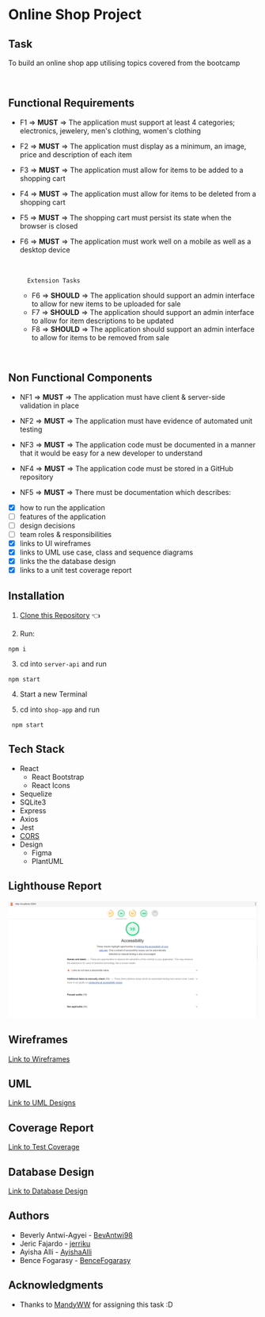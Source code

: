 # Online Shop Project

## Task

 To build an online shop app utilising topics covered from the bootcamp

</br>

## Functional Requirements

* F1 =>  **MUST** => The application must support at least 4 categories; electronics, jewelery, men's clothing, women's clothing
* F2  => **MUST** => The application must display as a minimum, an image, price and description of each item
* F3  => **MUST** =>  The application must allow for items to be added to a shopping cart
* F4  => **MUST** =>  The application must allow for items to be deleted from a shopping cart
* F5  => **MUST** =>  The shopping cart must persist its state when the browser is closed
* F6  => **MUST** =>  The application must work well on a mobile as well as a desktop device

  </br>

        Extension Tasks

  * F6  => **SHOULD** => The application should support an admin interface to allow for new items to be uploaded for sale
  * F7  => **SHOULD** =>  The application should support an admin interface to allow for item descriptions to be updated
  * F8  => **SHOULD** =>  The application should support an admin interface to allow for items to be removed from sale

</br>

## Non Functional Components

* NF1 => **MUST** =>  The application must have client & server-side validation in place
* NF2 => **MUST** =>  The application must have evidence of automated unit testing
* NF3 => **MUST** =>  The application code must be documented in a manner that it would be easy for a new developer to understand
  
* NF4 => **MUST** =>  The application code must be stored in a GitHub repository
* NF5 => **MUST** =>  There must be documentation which describes:

- [x] how to run the application
- [ ] features of the application
- [ ] design decisions
- [ ] team roles & responsibilities
- [x] links to UI wireframes
- [x] links to UML use case, class and sequence diagrams
- [x] links the the database design
- [x] links to a unit test coverage report

## Installation

 1. [Clone this Repository](https://github.com/BevAntwi98/Shopping_Project.git) :point_left:
  
 2. Run:

 ```
 npm i
 ```

3. cd into `server-api` and run

```
npm start
```

4. Start a new Terminal

5. cd into `shop-app` and run

```
 npm start
 ```

## Tech Stack

* React
  * React Bootstrap
  * React Icons
* Sequelize
* SQLite3
* Express
* Axios
* Jest
* [CORS](https://developer.mozilla.org/en-US/docs/Web/HTTP/CORS)
* Design 
  * Figma
  * PlantUML 

## Lighthouse Report

![Lighthouse Report](LighthouseReport\Capture.PNG)

## Wireframes

[Link to Wireframes](https://github.com/BevAntwi98/Shopping_Project/tree/homePage/Wireframes)

## UML

[Link to UML Designs](https://github.com/BevAntwi98/Shopping_Project/tree/homePage/uml)

## Coverage Report

[Link to Test Coverage](https://github.com/BevAntwi98/Shopping_Project/tree/tests/server-api/tests)

## Database Design 

[Link to Database Design](https://github/BevAntwi98/Shopping_Project/../../../../DatabaseDesign/capture.PNG)

## Authors

* Beverly Antwi-Agyei - [BevAntwi98](https://github.com/BevAntwi98)
* Jeric Fajardo - [jerriku](https://github.com/jerriku)
* Ayisha Alli - [AyishaAlli](https://github.com/AyishaAlli)
* Bence Fogarasy - [BenceFogarasy](https://github.com/BenceFogarasy)

## Acknowledgments

* Thanks to [MandyWW](https://www.github.com/MandyWW) for assigning this task :D
